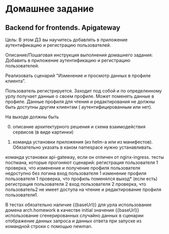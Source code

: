 # Домашнее задание

## Backend for frontends. Apigateway

Цель:
В этом ДЗ вы научитесь добавлять в приложение аутентификацию и регистрацию пользователей.

Описание/Пошаговая инструкция выполнения домашнего задания:
Добавить в приложение аутентификацию и регистрацию пользователей.

Реализовать сценарий "Изменение и просмотр данных в профиле клиента".

Пользователь регистрируется. Заходит под собой и по определенному урлу получает данные о своем профиле. Может поменять
данные в профиле. Данные профиля для чтения и редактирования не должны быть доступны другим клиентам (
аутентифицированным или нет).

На выходе должны быть

0) описание архитектурного решения и схема взаимодействия сервисов (в виде картинки)

1) команда установки приложения (из helm-а или из манифестов). Обязательно указать в каком namespace нужно
   устанавливать.

команда установки api-gateway, если он отличен от nginx-ingress.
тесты постмана, которые прогоняют сценарий:
регистрация пользователя 1
проверка, что изменение и получение профиля пользователя недоступно без логина
вход пользователя 1
изменение профиля пользователя 1
проверка, что профиль поменялся
выход* (если есть)
регистрация пользователя 2
вход пользователя 2
проверка, что пользователь2 не имеет доступа на чтение и редактирование профиля пользователя1.

В тестах обязательно
наличие {{baseUrl}} для урла
использование домена arch.homework в качестве initial значения {{baseUrl}}
использование сгенерированных случайно данных в сценарии
отображение данных запроса и данных ответа при запуске из командной строки с помощью newman.